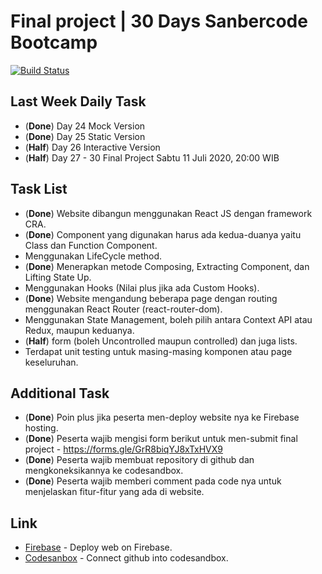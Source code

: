 # Final project | 30 Days Sanbercode Bootcamp

[![Build Status](https://travis-ci.org/joemccann/dillinger.svg?branch=master)](https://github.com/SamX23/sanbercode-final-project)

## Last Week Daily Task

- (**Done**) Day 24 Mock Version
- (**Done**) Day 25 Static Version
- (**Half**) Day 26 Interactive Version
- (**Half**) Day 27 - 30 Final Project Sabtu 11 Juli 2020, 20:00 WIB

## Task List

- (**Done**) Website dibangun menggunakan React JS dengan framework CRA.
- (**Done**) Component yang digunakan harus ada kedua-duanya yaitu Class dan Function Component.
- Menggunakan LifeCycle method.
- (**Done**) Menerapkan metode Composing, Extracting Component, dan Lifting State Up.
- Menggunakan Hooks (Nilai plus jika ada Custom Hooks).
- (**Done**) Website mengandung beberapa page dengan routing menggunakan React Router (react-router-dom).
- Menggunakan State Management, boleh pilih antara Context API atau Redux, maupun keduanya.
- (**Half**) form (boleh Uncontrolled maupun controlled) dan juga lists.
- Terdapat unit testing untuk masing-masing komponen atau page keseluruhan.

## Additional Task

- (**Done**) Poin plus jika peserta men-deploy website nya ke Firebase hosting.
- (**Done**) Peserta wajib mengisi form berikut untuk men-submit final project - <https://forms.gle/GrR8biqYJ8xTxHVX9>
- (**Done**) Peserta wajib membuat repository di github dan mengkoneksikannya ke codesandbox.
- (**Done**) Peserta wajib memberi comment pada code nya untuk menjelaskan fitur-fitur yang ada di website.

## Link

- [Firebase] - Deploy web on Firebase.
- [Codesanbox] - Connect github into codesandbox.

[Codesanbox]: <https://codesandbox.io/s/final-project-v9oyj>
[Firebase]: <https://first-react-app-b0a7c.firebaseapp.com/>
